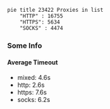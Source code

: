 
```mermaid
pie title 23422 Proxies in list
    "HTTP" : 16755
    "HTTPS": 5634
    "SOCKS" : 4474
```

### Some Info
#### Average Timeout

- mixed: 4.6s
- http: 2.6s
- https: 7.6s
- socks: 6.2s